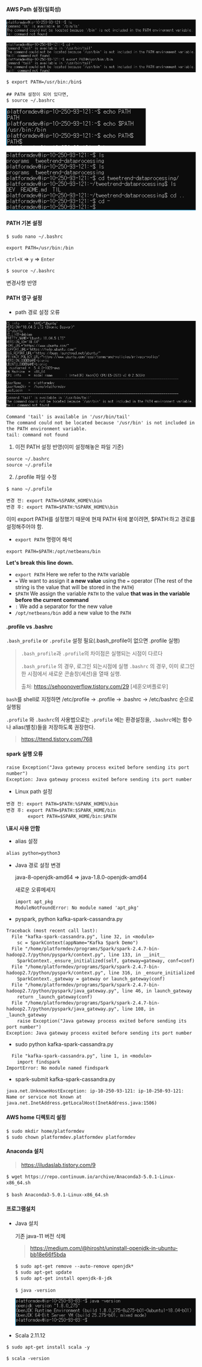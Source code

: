 #### AWS Path 설정(일회성) 

![1](1.PNG)

![2](2.PNG)

```
$ export PATH=/usr/bin:/bin$

## PATH 설정이 되어 있다면,
$ source ~/.bashrc
```

![3](3.PNG)

![4](4.PNG)



#### PATH 기본 설정

```
$ sudo nano ~/.bashrc
```

```
export PATH=/usr/bin:/bin
```

`ctrl+X` => `y` => `Enter`

```
$ source ~/.bashrc
```

변경사항 반영



#### PATH 영구 설정

- path 경로 설정 오류

![6](6.PNG)

```
Command 'tail' is available in '/usr/bin/tail'
The command could not be located because '/usr/bin' is not included in the PATH environment variable.
tail: command not found
```



1. 이전 PATH 설정 반영(이미 설정해놓은 파일 기준)

```
source ~/.bashrc
source ~/.profile
```

2. /.profile 파일 수정

```
$ nano ~/.profile
```

```
변경 전: export PATH=%SPARK_HOME%\bin
변경 후: export PATH=$PATH:%SPARK_HOME%\bin
```

이미 export PATH를 설정했기 때문에 현재 PATH 뒤에 붙이려면, $PATH:하고 경로를 설정해주어야 함.



- `export PATH`  명령어 해석

```bsh
export PATH=$PATH:/opt/netbeans/bin
```

**Let's break this line down.**

- `export PATH`  Here we refer to the `PATH` variable
- `=`  We want to assign it **a new value** using the `=` operator (The rest of the string is the value that will be stored in the `PATH`)
- `$PATH`  We assign the variable `PATH` to the value **that was in the variable before the current command**
- `:` We add a separator for the new value
- `/opt/netbeans/bin`  add a new value to the `PATH`



#### .profile vs .bashrc

`.bash_profile`  or `.profile` 설정 필요(.bash_profile이 없으면 .profile 실행)

> `.bash_profile`과 `.profile`의 차이점은 실행되는 시점이 다르다
>
> `.bash_profile` 의 경우, 로그인 되는시점에 실행
> `.bashrc` 의 경우, 이미 로그인한 시점에서 새로운 콘솔창(세션)을 열때 실행.
>
> 출처: https://sehoonoverflow.tistory.com/29 [세훈오버플로우]

`bash`를 shell로 지정하면 /etc/profile -> .profile -> .bashrc -> /etc/bashrc 순으로 실행됨

`.profile` 와  `.bashrc`의 사용법으로는 `.profile` 에는 환경설정을,  `.bashrc`에는 함수나 alias(별칭)들을 저장하도록 권장한다.

> https://ttend.tistory.com/768



#### spark 실행 오류

```
raise Exception("Java gateway process exited before sending its port number")
Exception: Java gateway process exited before sending its port number
```

- Linux path 설정

```
변경 전: export PATH=$PATH:%SPARK_HOME%\bin
변경 후: export PATH=$PATH:$SPARK_HOME/bin
        export PATH=$SPARK_HOME/bin:$PATH
```

**\표시 사용 안함**

- alias 설정

```
alias python=python3
```



- Java 경로 설정 변경

   java-8-openjdk-amd64 => java-1.8.0-openjdk-amd64 

  새로운 오류메세지

  ```
  import apt_pkg
  ModuleNotFoundError: No module named 'apt_pkg'
  ```

  

- pyspark, python kafka-spark-cassandra.py

```
Traceback (most recent call last):
  File "kafka-spark-cassandra.py", line 32, in <module>
    sc = SparkContext(appName="Kafka Spark Demo")
  File "/home/platformdev/programs/Spark/spark-2.4.7-bin-hadoop2.7/python/pyspark/context.py", line 133, in __init__
    SparkContext._ensure_initialized(self, gateway=gateway, conf=conf)
  File "/home/platformdev/programs/Spark/spark-2.4.7-bin-hadoop2.7/python/pyspark/context.py", line 316, in _ensure_initialized
    SparkContext._gateway = gateway or launch_gateway(conf)
  File "/home/platformdev/programs/Spark/spark-2.4.7-bin-hadoop2.7/python/pyspark/java_gateway.py", line 46, in launch_gateway
    return _launch_gateway(conf)
  File "/home/platformdev/programs/Spark/spark-2.4.7-bin-hadoop2.7/python/pyspark/java_gateway.py", line 108, in _launch_gateway
    raise Exception("Java gateway process exited before sending its port number")
Exception: Java gateway process exited before sending its port number
```

- sudo python kafka-spark-cassandra.py

```
  File "kafka-spark-cassandra.py", line 1, in <module>
    import findspark
ImportError: No module named findspark
```

- spark-submit kafka-spark-cassandra.py

```
java.net.UnknownHostException: ip-10-250-93-121: ip-10-250-93-121: Name or service not known at java.net.InetAddress.getLocalHost(InetAddress.java:1506)
```





#### AWS home 디렉토리 설정
```
$ sudo mkdir home/platformdev
$ sudo chown platformdev.platformdev platformdev
```



#### Anaconda 설치

> https://iludaslab.tistory.com/9

```
$ wget https://repo.continuum.io/archive/Anaconda3-5.0.1-Linux-x86_64.sh    

$ bash Anaconda3-5.0.1-Linux-x86_64.sh    
```



#### 프로그램설치

- Java 설치

  기존 java-11 버전 삭제

  > https://medium.com/@hirosht/uninstall-openjdk-in-ubuntu-bb18e66f5bda

  ```
  $ sudo apt-get remove --auto-remove openjdk*
  $ sudo apt-get update
  $ sudo apt-get install openjdk-8-jdk
  
  $ java -version
  ```

  ![7](7.PNG)

  

- Scala 2.11.12

```
$ sudo apt-get install scala -y
```

```
$ scala -version
```
